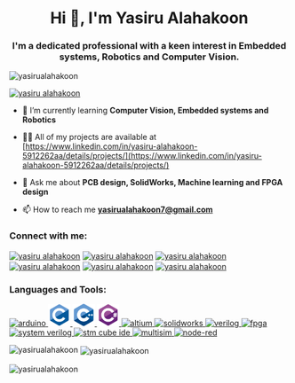<h1 align="center">Hi 👋, I'm Yasiru Alahakoon</h1>
<h3 align="center">I'm a dedicated professional with a keen interest in Embedded systems, Robotics and Computer Vision.</h3>

<p align="left"> <img src="https://komarev.com/ghpvc/?username=yasirualahakoon&label=Profile%20views&color=0e75b6&style=flat" alt="yasirualahakoon" /> </p>

<p align="left"> <a href="https://twitter.com/yasiru alahakoon" target="blank"><img src="https://img.shields.io/twitter/follow/yasiru alahakoon?logo=twitter&style=for-the-badge" alt="yasiru alahakoon" /></a> </p>

- 🌱 I’m currently learning **Computer Vision, Embedded systems and Robotics**

- 👨‍💻 All of my projects are available at [https://www.linkedin.com/in/yasiru-alahakoon-5912262aa/details/projects/](https://www.linkedin.com/in/yasiru-alahakoon-5912262aa/details/projects/)

- 💬 Ask me about **PCB design, SolidWorks, Machine learning and FPGA design**

- 📫 How to reach me **yasirualahakoon7@gmail.com**

<h3 align="left">Connect with me:</h3>
<p align="left">
<a href="https://twitter.com/yasiru alahakoon" target="blank"><img align="center" src="https://raw.githubusercontent.com/rahuldkjain/github-profile-readme-generator/master/src/images/icons/Social/twitter.svg" alt="yasiru alahakoon" height="30" width="40" /></a>
<a href="https://linkedin.com/in/yasiru alahakoon" target="blank"><img align="center" src="https://raw.githubusercontent.com/rahuldkjain/github-profile-readme-generator/master/src/images/icons/Social/linked-in-alt.svg" alt="yasiru alahakoon" height="30" width="40" /></a>
<a href="https://kaggle.com/yasiru alahakoon" target="blank"><img align="center" src="https://raw.githubusercontent.com/rahuldkjain/github-profile-readme-generator/master/src/images/icons/Social/kaggle.svg" alt="yasiru alahakoon" height="30" width="40" /></a>
<a href="https://fb.com/yasiru alahakoon" target="blank"><img align="center" src="https://raw.githubusercontent.com/rahuldkjain/github-profile-readme-generator/master/src/images/icons/Social/facebook.svg" alt="yasiru alahakoon" height="30" width="40" /></a>
<a href="https://instagram.com/yasiru alahakoon" target="blank"><img align="center" src="https://raw.githubusercontent.com/rahuldkjain/github-profile-readme-generator/master/src/images/icons/Social/instagram.svg" alt="yasiru alahakoon" height="30" width="40" /></a>
<a href="https://www.hackerrank.com/yasiru alahakoon" target="blank"><img align="center" src="https://raw.githubusercontent.com/rahuldkjain/github-profile-readme-generator/master/src/images/icons/Social/hackerrank.svg" alt="yasiru alahakoon" height="30" width="40" /></a>
</p>


 
<h3 align="left">Languages and Tools:</h3>
<p align="left">
  <a href="https://www.arduino.cc/" target="_blank" rel="noreferrer"> 
    <img src="https://cdn.worldvectorlogo.com/logos/arduino-1.svg" alt="arduino" width="40" height="40"/> 
  </a> 
  <a href="https://www.cprogramming.com/" target="_blank" rel="noreferrer"> 
    <img src="https://raw.githubusercontent.com/devicons/devicon/master/icons/c/c-original.svg" alt="c" width="40" height="40"/> 
  </a> 
  <a href="https://www.w3schools.com/cpp/" target="_blank" rel="noreferrer"> 
    <img src="https://raw.githubusercontent.com/devicons/devicon/master/icons/cplusplus/cplusplus-original.svg" alt="cplusplus" width="40" height="40"/> 
  </a> 
  <a href="https://www.w3schools.com/cs/" target="_blank" rel="noreferrer"> 
    <img src="https://raw.githubusercontent.com/devicons/devicon/master/icons/csharp/csharp-original.svg" alt="csharp" width="40" height="40"/> 
  </a> 
  <a href="https://www.altium.com/" target="_blank" rel="noreferrer">
    <img src="https://upload.wikimedia.org/wikipedia/commons/9/9f/Altium_Logo.png" alt="altium" width="40" height="40"/>
  </a> 
  <a href="https://www.solidworks.com/" target="_blank" rel="noreferrer">
    <img src="https://cdn.worldvectorlogo.com/logos/solidworks.svg" alt="solidworks" width="40" height="40"/>
  </a>
  <a href="https://en.wikipedia.org/wiki/Verilog" target="_blank" rel="noreferrer">
    <img src="https://upload.wikimedia.org/wikipedia/commons/3/3a/Verilog_logo.svg" alt="verilog" width="40" height="40"/>
  </a> 
  <a href="https://en.wikipedia.org/wiki/Field-programmable_gate_array" target="_blank" rel="noreferrer">
    <img src="https://upload.wikimedia.org/wikipedia/commons/f/ff/FPGA_icon.svg" alt="fpga" width="40" height="40"/>
  </a> 
  <a href="https://en.wikipedia.org/wiki/SystemVerilog" target="_blank" rel="noreferrer">
    <img src="https://upload.wikimedia.org/wikipedia/commons/5/55/Systemverilog_logo.svg" alt="system verilog" width="40" height="40"/>
  </a> 
  <a href="https://www.st.com/en/development-tools/stm32cubeide.html" target="_blank" rel="noreferrer">
    <img src="https://www.st.com/content/ccc/resource/technical/document/technical_article/group0/2c/46/fd/7b/1c/7e/4b/b5/STM32CubeIDE_overview/files/stm32cubeide_overview.png" alt="stm cube ide" width="40" height="40"/>
  </a>
  <a href="https://www.multisim.com/" target="_blank" rel="noreferrer">
    <img src="https://upload.wikimedia.org/wikipedia/en/thumb/5/5e/NI_Multisim_logo.png/220px-NI_Multisim_logo.png" alt="multisim" width="40" height="40"/>
  </a>
  <a href="https://nodered.org/" target="_blank" rel="noreferrer">
    <img src="https://upload.wikimedia.org/wikipedia/commons/4/4b/Nodered_icon.png" alt="node-red" width="40" height="40"/>
  </a>
</p>



<p><img align="left" src="https://github-readme-stats.vercel.app/api/top-langs?username=yasirualahakoon&show_icons=true&locale=en&layout=compact" alt="yasirualahakoon" /></p>

<p>&nbsp;<img align="center" src="https://github-readme-stats.vercel.app/api?username=yasirualahakoon&show_icons=true&locale=en" alt="yasirualahakoon" /></p>

<p><img align="center" src="https://github-readme-streak-stats.herokuapp.com/?user=yasirualahakoon&" alt="yasirualahakoon" /></p>
